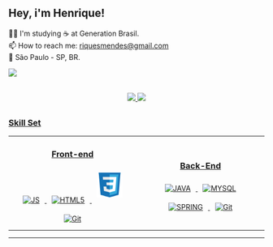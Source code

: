 ## Hey, i'm Henrique! 

 👨‍🎓 I'm studying ☕ at Generation Brasil. </br>
 📫 How to reach me: riquesmendes@gmail.com  
 🚩 São Paulo - SP, BR.  
 
  <a href="https://www.linkedin.com/in/henrique-mendes-610b521aa/" target="_blank"><img src="https://img.shields.io/badge/-LinkedIn-%230077B5?style=for-the-badge&logo=linkedin&logoColor=white" target="_blank"></a> 
  
  ##
 
<div align="center">
  <a href="https://github.com/riquemendes">
  <img height="143em" src="https://github-readme-stats.vercel.app/api?username=riquemendes&show_icons=true&theme=tokyonight&include_all_commits=true&count_private=true"/>
  <img height="143em" src="https://github-readme-stats.vercel.app/api/top-langs/?username=riquemendes&layout=compact&langs_count=7&theme=tokyonight"/>
</div>
  

  ##
  

### Skill Set
<table align="center"><tr><td align="center" width="50%" > 

### Front-end 
<div align="center">
<img style="margin: 10px" src="https://cdn.jsdelivr.net/gh/devicons/devicon/icons/javascript/javascript-original.svg" alt="JS" height="50" /> 
<img style="margin: 10px" src="https://cdn.jsdelivr.net/gh/devicons/devicon/icons/html5/html5-original-wordmark.svg" alt="HTML5" height="50" />  
<img style="margin: 10px" src="https://raw.githubusercontent.com/devicons/devicon/master/icons/css3/css3-original.svg" alt="CSS3" height="50" />  
<img style="margin: 10px" src="https://profilinator.rishav.dev/skills-assets/git-scm-icon.svg" alt="Git" height="50" />  
 
</div>
</td>
<td align="center" width="50%">
  
### Back-End
<div align="center">  
<img style="margin: 10px" src="https://cdn.jsdelivr.net/gh/devicons/devicon/icons/java/java-original.svg"/ alt="JAVA" height="50" />
<img style="margin: 10px" src= "https://cdn.jsdelivr.net/gh/devicons/devicon/icons/mysql/mysql-original-wordmark.svg"/ alt="MYSQL" height="50" />
<img style="margin: 10px" src= "https://cdn.jsdelivr.net/gh/devicons/devicon/icons/spring/spring-original.svg"/ alt="SPRING" height="50" />
<img style="margin: 10px" src="https://profilinator.rishav.dev/skills-assets/git-scm-icon.svg" alt="Git" height="50" />  
</div>
  </td></tr></table>  
  
----
